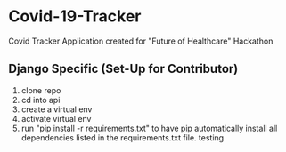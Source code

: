 # Covid-19-Tracker
Covid Tracker Application created for "Future of Healthcare" Hackathon


## Django Specific (Set-Up for Contributor)
1. clone repo
2. cd into api
3. create a virtual env
4. activate virtual env
5. run "pip install -r requirements.txt" to have pip automatically install all dependencies listed in the requirements.txt file.
testing
